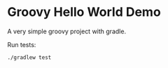Groovy Hello World Demo
=======================

A very simple groovy project with gradle.

Run tests:

```
./gradlew test
```
